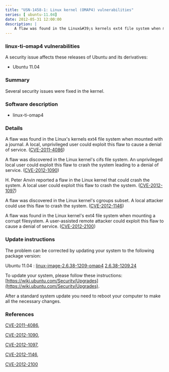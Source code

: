 ```yaml
---
title: "USN-1458-1: Linux kernel (OMAP4) vulnerabilities"
series: [ ubuntu-11.04]
date: 2012-05-31 12:00:00
description: |
    A flaw was found in the Linux&#39;s kernels ext4 file system when mounted with a journal. A local, unprivileged user could exploit this flaw to cause a denial of service. ([CVE-2011-4086](http://people.ubuntu.com/~ubuntu-security/cve/CVE-2011-4086))
--- 
```

 
### linux-ti-omap4 vulnerabilities

A security issue affects these releases of Ubuntu and its derivatives:

* Ubuntu 11.04

### Summary

Several security issues were fixed in the kernel. 

### Software description

* linux-ti-omap4 

### Details

A flaw was found in the Linux&#39;s kernels ext4 file system when mounted with a journal. A local, unprivileged user could exploit this flaw to cause a denial of service. ([CVE-2011-4086](http://people.ubuntu.com/~ubuntu-security/cve/CVE-2011-4086))

A flaw was discovered in the Linux kernel&#39;s cifs file system. An unprivileged local user could exploit this flaw to crash the system leading to a denial of service. ([CVE-2012-1090](http://people.ubuntu.com/~ubuntu-security/cve/CVE-2012-1090))

H. Peter Anvin reported a flaw in the Linux kernel that could crash the system. A local user could exploit this flaw to crash the system. ([CVE-2012-1097](http://people.ubuntu.com/~ubuntu-security/cve/CVE-2012-1097))

A flaw was discovered in the Linux kernel&#39;s cgroups subset. A local attacker could use this flaw to crash the system. ([CVE-2012-1146](http://people.ubuntu.com/~ubuntu-security/cve/CVE-2012-1146))

A flaw was found in the Linux kernel&#39;s ext4 file system when mounting a corrupt filesystem. A user-assisted remote attacker could exploit this flaw to cause a denial of service. ([CVE-2012-2100](http://people.ubuntu.com/~ubuntu-security/cve/CVE-2012-2100)) 

### Update instructions

The problem can be corrected by updating your system to the following package version:

Ubuntu 11.04
 : [linux-image-2.6.38-1209-omap4](https://launchpad.net/ubuntu/+source/linux-ti-omap4) <span> [2.6.38-1209.24](https://launchpad.net/ubuntu/+source/linux-ti-omap4/2.6.38-1209.24) </span> 

To update your system, please follow these instructions: [https://wiki.ubuntu.com/Security/Upgrades](https://wiki.ubuntu.com/Security/Upgrades).

After a standard system update you need to reboot your computer to make all the necessary changes. 

### References

 [CVE-2011-4086](http://people.ubuntu.com/~ubuntu-security/cve/CVE-2011-4086), 

 [CVE-2012-1090](http://people.ubuntu.com/~ubuntu-security/cve/CVE-2012-1090), 

 [CVE-2012-1097](http://people.ubuntu.com/~ubuntu-security/cve/CVE-2012-1097), 

 [CVE-2012-1146](http://people.ubuntu.com/~ubuntu-security/cve/CVE-2012-1146), 

 [CVE-2012-2100](http://people.ubuntu.com/~ubuntu-security/cve/CVE-2012-2100)
 
